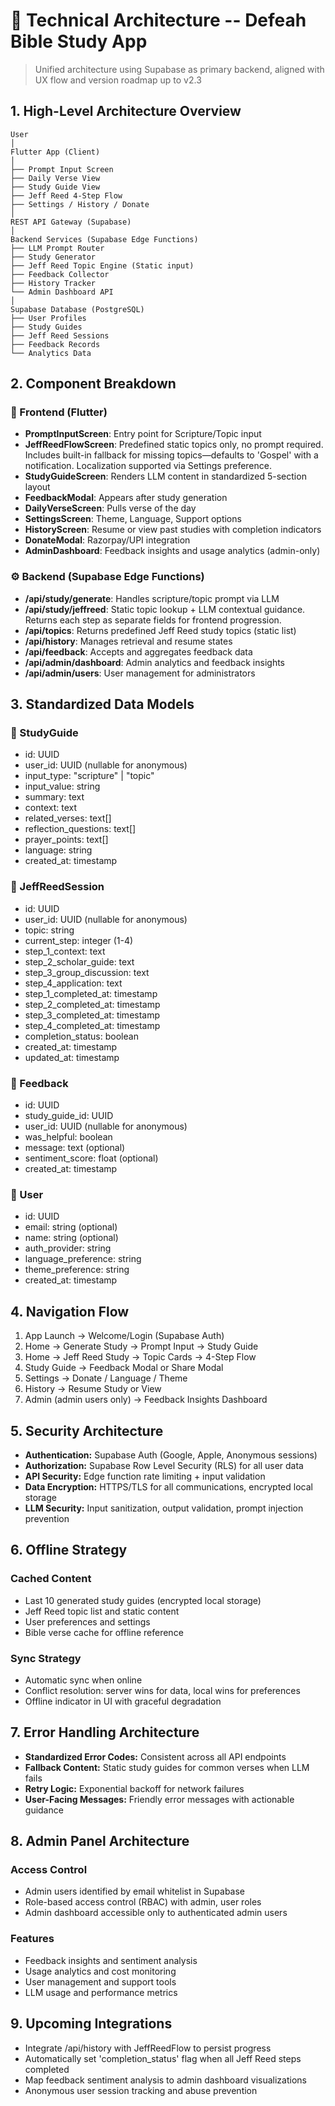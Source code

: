 # **📐 Technical Architecture -- Defeah Bible Study App**

> Unified architecture using Supabase as primary backend, aligned with UX flow and version roadmap up to v2.3

## **1. High-Level Architecture Overview**

```
User
│
Flutter App (Client)
│
├── Prompt Input Screen
├── Daily Verse View  
├── Study Guide View
├── Jeff Reed 4-Step Flow
├── Settings / History / Donate
│
REST API Gateway (Supabase)
│
Backend Services (Supabase Edge Functions)
├── LLM Prompt Router
├── Study Generator  
├── Jeff Reed Topic Engine (Static input)
├── Feedback Collector
├── History Tracker
└── Admin Dashboard API
│
Supabase Database (PostgreSQL)
├── User Profiles
├── Study Guides
├── Jeff Reed Sessions
├── Feedback Records
└── Analytics Data
```

## **2. Component Breakdown**

### **🧩 Frontend (Flutter)**

- **PromptInputScreen**: Entry point for Scripture/Topic input
- **JeffReedFlowScreen**: Predefined static topics only, no prompt required. Includes built-in fallback for missing topics—defaults to 'Gospel' with a notification. Localization supported via Settings preference.
- **StudyGuideScreen**: Renders LLM content in standardized 5-section layout
- **FeedbackModal**: Appears after study generation
- **DailyVerseScreen**: Pulls verse of the day
- **SettingsScreen**: Theme, Language, Support options
- **HistoryScreen**: Resume or view past studies with completion indicators
- **DonateModal**: Razorpay/UPI integration
- **AdminDashboard**: Feedback insights and usage analytics (admin-only)

### **⚙️ Backend (Supabase Edge Functions)**

- **/api/study/generate**: Handles scripture/topic prompt via LLM
- **/api/study/jeffreed**: Static topic lookup + LLM contextual guidance. Returns each step as separate fields for frontend progression.
- **/api/topics**: Returns predefined Jeff Reed study topics (static list)
- **/api/history**: Manages retrieval and resume states
- **/api/feedback**: Accepts and aggregates feedback data
- **/api/admin/dashboard**: Admin analytics and feedback insights
- **/api/admin/users**: User management for administrators

## **3. Standardized Data Models**

### **📌 StudyGuide**
- id: UUID
- user_id: UUID (nullable for anonymous)
- input_type: "scripture" | "topic"
- input_value: string
- summary: text
- context: text
- related_verses: text[]
- reflection_questions: text[]
- prayer_points: text[]
- language: string
- created_at: timestamp

### **📌 JeffReedSession**
- id: UUID
- user_id: UUID (nullable for anonymous)
- topic: string
- current_step: integer (1-4)
- step_1_context: text
- step_2_scholar_guide: text
- step_3_group_discussion: text
- step_4_application: text
- step_1_completed_at: timestamp
- step_2_completed_at: timestamp
- step_3_completed_at: timestamp
- step_4_completed_at: timestamp
- completion_status: boolean
- created_at: timestamp
- updated_at: timestamp

### **📌 Feedback**
- id: UUID
- study_guide_id: UUID
- user_id: UUID (nullable for anonymous)
- was_helpful: boolean
- message: text (optional)
- sentiment_score: float (optional)
- created_at: timestamp

### **📌 User** 
- id: UUID
- email: string (optional)
- name: string (optional)
- auth_provider: string
- language_preference: string
- theme_preference: string
- created_at: timestamp

## **4. Navigation Flow**

1. App Launch → Welcome/Login (Supabase Auth)
2. Home → Generate Study → Prompt Input → Study Guide
3. Home → Jeff Reed Study → Topic Cards → 4-Step Flow
4. Study Guide → Feedback Modal or Share Modal
5. Settings → Donate / Language / Theme
6. History → Resume Study or View
7. Admin (admin users only) → Feedback Insights Dashboard

## **5. Security Architecture**

- **Authentication:** Supabase Auth (Google, Apple, Anonymous sessions)
- **Authorization:** Supabase Row Level Security (RLS) for all user data
- **API Security:** Edge function rate limiting + input validation
- **Data Encryption:** HTTPS/TLS for all communications, encrypted local storage
- **LLM Security:** Input sanitization, output validation, prompt injection prevention

## **6. Offline Strategy**

### **Cached Content**
- Last 10 generated study guides (encrypted local storage)
- Jeff Reed topic list and static content
- User preferences and settings
- Bible verse cache for offline reference

### **Sync Strategy**
- Automatic sync when online
- Conflict resolution: server wins for data, local wins for preferences
- Offline indicator in UI with graceful degradation

## **7. Error Handling Architecture**

- **Standardized Error Codes:** Consistent across all API endpoints
- **Fallback Content:** Static study guides for common verses when LLM fails
- **Retry Logic:** Exponential backoff for network failures
- **User-Facing Messages:** Friendly error messages with actionable guidance

## **8. Admin Panel Architecture**

### **Access Control**
- Admin users identified by email whitelist in Supabase
- Role-based access control (RBAC) with admin, user roles
- Admin dashboard accessible only to authenticated admin users

### **Features**
- Feedback insights and sentiment analysis
- Usage analytics and cost monitoring
- User management and support tools
- LLM usage and performance metrics

## **9. Upcoming Integrations**

- Integrate /api/history with JeffReedFlow to persist progress
- Automatically set 'completion_status' flag when all Jeff Reed steps completed
- Map feedback sentiment analysis to admin dashboard visualizations
- Anonymous user session tracking and abuse prevention